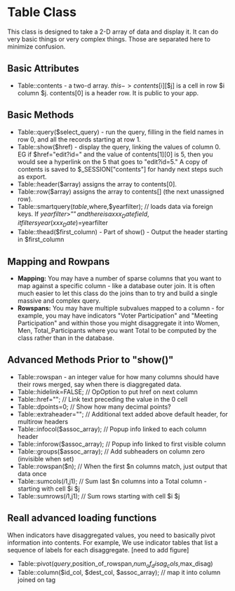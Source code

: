 # Table Class

This class is designed to take a 2-D array of data and display it. It can do very basic things or very complex things. Those are separated here to minimize confusion. 

## Basic Attributes

* Table::contents - a two-d array. $this->contents[$i][$j] is a cell in row $i column $j. contents[0] is a header row. It is public to your app.

## Basic Methods

* Table::query($select_query) - run the query, filling in the field names in row 0, and all the records starting at row 1.
* Table::show($href) - display the query, linking the values of column 0. EG if $href="edit?id=" and the value of contents[1][0] is 5, then you would see a hyperlink on the 5 that goes to "edit?id=5." A copy of contents is saved to $_SESSION["contents"] for handy next steps such as export.
* Table::header($array) assigns the array to contents[0].
* Table::row($array) assigns the array to contents[] (the next unassigned row).
* Table::smartquery($table,$where,$yearfilter); // loads data via foreign keys. If $yearfilter>”” and there is a xxx_Date field, it filters year(xxx_Date)=$yearfilter
* Table::thead($first_column) - Part of show() - Output the header starting in $first_column 

## Mapping and Rowpans

* **Mapping:** You may have a number of sparse columns that you want to map against a specific column - like a database outer join. It is often much easier to let this class do the joins than to try and build a single massive and complex query.
* **Rowspans:** You may have multiple subvalues mapped to a column - for example, you may have indicators "Voter Participation" and "Meeting Participation" and within those you might disaggregate it into Women, Men, Total_Participants where you want Total to be computed by the class rather than in the database. 


## Advanced Methods Prior to "show()"
* Table::rowspan - an integer value for how many columns should have their rows merged, say when there is diaggregated data.
* Table::hidelink=FALSE; // OpOption to put href on next column
* Table::href=""; // Link text preceding the value in the 0 cell
* Table::dpoints=0; // Show how many decimal points?
* Table::extraheader=""; // Additional text added above default header, for multirow headers
* Table::infocol($assoc_array); // Popup info linked to each column header
* Table::inforow($assoc_array); // Popup info linked to first visible column
* Table::groups($assoc_array); // Add subheaders on column zero (invisible when set)
* Table::rowspan($n); // When the first $n columns match, just output that data once 
* Table::sumcols($i1,$j1); // Sum last $n columns into a Total column - starting with cell $i $j
* Table::sumrows($i1,$j1); // Sum rows starting with cell $i $j

## Reall advanced loading functions

When indicators have disaggregated values, you need to basically pivot information into contents. For example, We use indicator tables that list a sequence of labels for each disaggregate. [need to add figure] 

* Table::pivot($query,$position_of_rowspan,$num_of_disag_cols,$max_disag)
* Table::column($id_col, $dest_col, $assoc_array); // map it into column joined on tag


